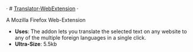  &middot; # [Translator-WebExtension](https://addons.mozilla.org/en-US/firefox/addon/translatemegoogle) &middot; 

 A Mozilla Firefox Web-Extension

- **Uses**: The addon lets you translate the selected text on any website to any of the multiple foreign languages in a single click. 
- **Ultra-Size**: 5.5kb